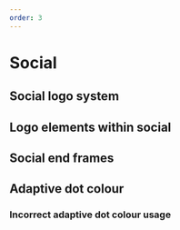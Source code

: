 ```yaml
---
order: 3
---
```


# Social

## Social logo system

## Logo elements within social

## Social end frames

## Adaptive dot colour

### Incorrect adaptive dot colour usage
